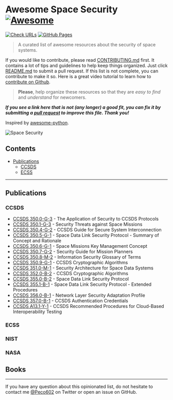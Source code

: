 # Awesome Space Security [![Awesome](https://cdn.jsdelivr.net/gh/sindresorhus/awesome@d7305f38d29fed78fa85652e3a63e154dd8e8829/media/badge.svg)](https://github.com/sindresorhus/awesome)

[![Check URLs](https://github.com/Peco602/awesome-space-security/actions/workflows/check-urls.yml/badge.svg)](https://github.com/Peco602/awesome-space-security/actions/workflows/check-urls.yml)
[![GitHub Pages](https://github.com/Peco602/awesome-space-security/actions/workflows/gh-pages.yml/badge.svg)](https://github.com/Peco602/awesome-space-security/actions/workflows/gh-pages.yml)

> A curated list of awesome resources about the security of space systems.

If you would like to contribute, please read [CONTRIBUTING.md](https://github.com/Peco602/awesome-space-security/blob/main/CONTRIBUTING.md) first.
It contains a lot of tips and guidelines to help keep things organized.
Just click [README.md](https://github.com/Peco602/awesome-space-security/edit/main/README.md) to submit a pull request.
If this list is not complete, you can contribute to make it so. Here is a great video tutorial to learn how to [contribute on Github](https://egghead.io/lessons/javascript-identifying-how-to-contribute-to-an-open-source-project-on-github).

> **Please**, help organize these resources so that they are _easy to find_ and _understand_ for newcomers.

**_If you see a link here that is not (any longer) a good fit, you can fix it by submitting a [pull request](https://github.com/Peco602/awesome-space-security/edit/main/README.md) to improve this file. Thank you!_**

Inspired by [awesome-python](https://github.com/vinta/awesome-python).

![Space Security](https://sparta.aerospace.org/theme/images/FY21_10354_CSG_Space-Cyber_ISAC-Conference_Graphic-F.png)

## Contents

- [Publications](#publications)
  - [CCSDS](#CCSDS)
  - [ECSS](#ECSS)

---

## Publications

### CCSDS

- [CCSDS 350.0-G-3](https://public.ccsds.org/Pubs/350x0g3.pdf) - The Application of Security to CCSDS Protocols
- [CCSDS 350.1-G-3](https://public.ccsds.org/Pubs/350x1g3.pdf) - Security Threats against Space Missions
- [CCSDS 350.4-G-2](https://public.ccsds.org/Pubs/350x4g2.pdf) - CCSDS Guide for Secure System Interconnection
- [CCSDS 350.5-G-1](https://public.ccsds.org/Pubs/350x5g1.pdf) - Space Data Link Security Protocol - Summary of Concept and Rationale
- [CCSDS 350.6-G-1](https://public.ccsds.org/Pubs/350x6g1.pdf) - Space Missions Key Management Concept
- [CCSDS 350.7-G-2](https://public.ccsds.org/Pubs/350x7g2.pdf) - Security Guide for Mission Planners
- [CCSDS 350.8-M-2](https://public.ccsds.org/Pubs/350x8m2.pdf) - Information Security Glossary of Terms
- [CCSDS 350.9-G-1](https://public.ccsds.org/Pubs/350x9g1.pdf) - CCSDS Cryptographic Algorithms
- [CCSDS 351.0-M-1](https://public.ccsds.org/Pubs/351x0m1.pdf) - Security Architecture for Space Data Systems
- [CCSDS 352.0-B-2](https://public.ccsds.org/Pubs/352x0b2.pdf) - CCSDS Cryptographic Algorithms
- [CCSDS 355.0-B-2](https://public.ccsds.org/Pubs/355x0b2.pdf) - Space Data Link Security Protocol
- [CCSDS 355.1-B-1](https://public.ccsds.org/Pubs/355x1b1.pdf) - Space Data Link Security Protocol - Extended Procedures
- [CCSDS 356.0-B-1](https://public.ccsds.org/Pubs/356xb1.pdf) - Network Layer Security Adaptation Profile
- [CCSDS 357.0-B-1](https://public.ccsds.org/Pubs/357x0b1.pdf) - CCSDS Authentication Credentials
- [CCSDS A13.1-Y-1](https://public.ccsds.org/Pubs/A13x1y1.pdf) - CCSDS Recommended Procedures for Cloud-Based Interoperability Testing

### ECSS

### NIST

### NASA


## Books



---

If you have any question about this opinionated list, do not hesitate to contact me [@Peco602](https://twitter.com/peco602) on Twitter or open an issue on GitHub.

